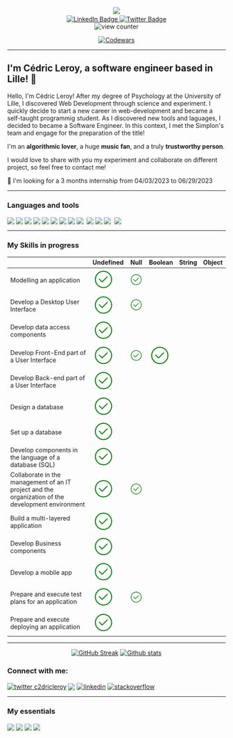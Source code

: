 <div id="header" align="center">
  <img src="https://media.giphy.com/media/fAmnJKCwuXtDiEhNwg/giphy-downsized.gif" width="200"/>  
  
</div>
<div id="badges" align="center">
  <a href="https://www.linkedin.com/in/cdric2leroy/">
    <img src="https://img.shields.io/badge/LinkedIn-blue?style=for-the-badge&logo=linkedin&logoColor=white" alt="LinkedIn Badge"/>
  </a>
  <a href="https://twitter.com/Cdric2Leroy">
    <img src="https://img.shields.io/badge/Twitter-blue?style=for-the-badge&logo=twitter&logoColor=white" alt="Twitter Badge"/>
  </a>
</div>
<div id="viewCounter" align="center">
  <img src="https://komarev.com/ghpvc/?username=C2dricLeroy&style=flat-square&color=blue" alt="view counter"/>
  
  [![Codewars](https://www.codewars.com/users/CedricLeroy/badges/large)](https://www.codewars.com/users/CedricLeroy)
</div>  

___


## I'm **Cédric Leroy**, a software engineer based in Lille! :running:

Hello, I'm Cédric Leroy! After my degree of Psychology at the University of Lille, I discovered Web Development through science and experiment. I quickly decide to start a new career in web-development and became a self-taught programmig student. As I discovered new tools and laguages, I decided to became a Software Engineer. In this context, I met the Simplon's team and engage for the preparation of the title! 

I'm an **algorithmic lover**, a huge **music fan**, and a truly **trustworthy person**. 

I would love to share with you my experiment and collaborate on different project, so feel free to contact me! 

🔎 I'm looking for a 3 months internship from 04/03/2023 to 06/29/2023

___

<h3>Languages and tools</h3>

<div>
  <img align="center" src="https://img.shields.io/badge/HTML5-E34F26?style=for-the-badge&logo=html5&logoColor=white">
  <img align="center" src="https://img.shields.io/badge/CSS3-1572B6?style=for-the-badge&logo=css3&logoColor=white">
  <img align="center" src="https://img.shields.io/badge/JavaScript-F7DF1E?style=for-the-badge&logo=javascript&logoColor=black">
  <img align="center" src="https://img.shields.io/badge/TypeScript-007ACC?style=for-the-badge&logo=typescript&logoColor=white">
  <img align="center" src="https://img.shields.io/badge/Sass-CC6699?style=for-the-badge&logo=sass&logoColor=white">
  <img align="center" src="https://img.shields.io/badge/Python-14354C?style=for-the-badge&logo=python&logoColor=white">
  <img align="center" src="https://img.shields.io/badge/Node.js-43853D?style=for-the-badge&logo=node.js&logoColor=white">
  <img align="center" src="https://img.shields.io/badge/Markdown-000000?style=for-the-badge&logo=markdown&logoColor=white">
  <img align="center" src="https://img.shields.io/badge/Bootstrap-563D7C?style=for-the-badge&logo=bootstrap&logoColor=white">
  <img align="center src="https://img.shields.io/badge/Material--UI-0081CB?style=for-the-badge&logo=material-ui&logoColor=white">
  <img align="center" src="https://img.shields.io/badge/jQuery-0769AD?style=for-the-badge&logo=jquery&logoColor=white">
  <img align="center" src="https://img.shields.io/badge/SQLite-07405E?style=for-the-badge&logo=sqlite&logoColor=white">
  <img align="center" src="https://img.shields.io/badge/mocha.js-323330?style=for-the-badge&logo=mocha&logoColor=Brown">
  <img align="center src="https://img.shields.io/badge/GitHub-100000?style=for-the-badge&logo=github&logoColor=white">
  
  <img align="center" src="https://img.shields.io/badge/Linux_Mint-87CF3E?style=for-the-badge&logo=linux-mint&logoColor=white">
  
</div>

___ 

<h3>My Skills in progress</h3>

|                                                                                                    	| Undefined                                     	| Null 	| Boolean 	| String 	| Object 	|
|----------------------------------------------------------------------------------------------------	|-----------------------------------------------	|------	|---------	|--------	|--------	|
| Modelling an application                                                                           	| <img src="Noun_Project_tick_icon_675776_cc.svg" width="50"> 	| <img src="Noun_Project_tick_icon_675776_cc.svg" width="50">     	|         	|        	|        	|
| Develop a Desktop User Interface                                                                   	| <img src="Noun_Project_tick_icon_675776_cc.svg" width="50"> 	| <img src="Noun_Project_tick_icon_675776_cc.svg" width="50">     	|         	|        	|        	|
| Develop data access components                                                                     	| <img src="Noun_Project_tick_icon_675776_cc.svg" width="50"> 	|      	|         	|        	|        	|
| Develop Front-End part of a User Interface                                                         	| <img src="Noun_Project_tick_icon_675776_cc.svg" width="50"> 	| <img src="Noun_Project_tick_icon_675776_cc.svg" width="50">     	| <img src="Noun_Project_tick_icon_675776_cc.svg" width="50">        	|        	|        	|
| Develop Back-end part of a User Interface                                                          	| <img src="Noun_Project_tick_icon_675776_cc.svg" width="50"> 	|      	|         	|        	|        	|
| Design a database                                                                                  	| <img src="Noun_Project_tick_icon_675776_cc.svg" width="50"> 	|      	|         	|        	|        	|
| Set up a database                                                                                  	| <img src="Noun_Project_tick_icon_675776_cc.svg" width="50"> 	|      	|         	|        	|        	|
| Develop components in the language of a database (SQL)                                             	| <img src="Noun_Project_tick_icon_675776_cc.svg" width="50"> 	|      	|         	|        	|        	|
| Collaborate in the management of an IT project and the organization of the development environment 	| <img src="Noun_Project_tick_icon_675776_cc.svg" width="50"> 	| <img src="Noun_Project_tick_icon_675776_cc.svg" width="50">     	|         	|        	|        	|
| Build a multi-layered application                                                                  	| <img src="Noun_Project_tick_icon_675776_cc.svg" width="50"> 	|      	|         	|        	|        	|
| Develop Business components                                                                        	| <img src="Noun_Project_tick_icon_675776_cc.svg" width="50"> 	|      	|         	|        	|        	|
| Develop a mobile app                                                                               	| <img src="Noun_Project_tick_icon_675776_cc.svg" width="50"> 	|      	|         	|        	|        	|
| Prepare and execute test plans for an application                                                  	| <img src="Noun_Project_tick_icon_675776_cc.svg" width="50"> 	| <img src="Noun_Project_tick_icon_675776_cc.svg" width="50">     	|         	|        	|        	|
| Prepare and execute deploying an application                                                       	| <img src="Noun_Project_tick_icon_675776_cc.svg" width="50"> 	|      	|         	|        	|        	|


___ 
<div align="center">

[![GitHub Streak](http://github-readme-streak-stats.herokuapp.com?user=C2dricLeroy&theme=github-dark&hide_border=true)](https://git.io/streak-stats)
[![Github stats](https://github-readme-stats.vercel.app/api?username=C2dricLeroy&theme=blue-green)](https://git.io/streak-stats)
</div>

<div align = "center">

</div>

<h3 align="left">Connect with me:</h3>
<p align="left">
<a href="https://twitter.com/Cdric2Leroy" target="_blank"><img align="center" src="https://img.shields.io/badge/Twitter-1DA1F2?style=for-the-badge&logo=twitter&logoColor=white" alt="twitter c2dricleroy" /></a>
  <a href="mailto:pro.cedricleroy@gmail.com?"><img src="https://img.shields.io/badge/gmail-%23DD0031.svg?&style=for-the-badge&logo=gmail&logoColor=white" align="center"/></a>
<a href="https://www.linkedin.com/in/cdric2leroy/" target="_blank">
  <img align="center" src="https://img.shields.io/badge/LinkedIn-0077B5?style=for-the-badge&logo=linkedin&logoColor=white" alt="linkedin"/></a>
<a href="https://stackoverflow.com/users/19710061/c%c3%a9dric-leroy" target=_blank"><img align="center" src="https://img.shields.io/badge/Stack_Overflow-FE7A16?style=for-the-badge&logo=stack-overflow&logoColor=white" alt="stackoverflow"/></a>
</p>


___

<h3> My essentials </h3>
<img align="center" src="https://img.shields.io/badge/Tidal-000000?style=for-the-badge&logo=Tidal&logoColor=white">
<img align="center" src="https://img.shields.io/badge/MDN_Web_Docs-black?style=for-the-badge&logo=mdnwebdocs&logoColor=white">
<img align="center" src="https://img.shields.io/badge/Visual_Studio_Code-0078D4?style=for-the-badge&logo=visual%20studio%20code&logoColor=white">
<img align="center" src="https://img.shields.io/badge/Brave-FF1B2D?style=for-the-badge&logo=Brave&logoColor=white">

